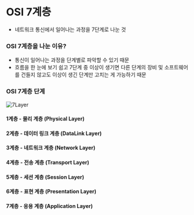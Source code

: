 # OSI 7계층
* 네트워크 통신에서 일어나는 과정을 7단계로 나눈 것
### OSI 7계층을 나눈 이유?
* 통신이 일어나는 과정을 단계별로 파악할 수 있기 때문
* 흐름을 한 눈에 보기 쉽고 7단계 중 이상이 생기면 다른 단계의 장비 및 소프트웨어를 건들지 않고도 이상이 생긴 단계만 고치는 게 가능하기 때문
  
### OSI 7계층 단계
![7Layer](https://velog.velcdn.com/images/tkppp-dev/post/439feccf-3dfa-4f54-9efc-c1f0ecc6bf5d/image.png)
#### 1계층 - 물리 계층 (Physical Layer)
#### 2계층 - 데이터 링크 계층 (DataLink Layer)
#### 3계층 - 네트워크 계층 (Network Layer)
#### 4계층 - 전송 계층 (Transport Layer)
#### 5계층 - 세션 계층 (Session Layer)
#### 6계층 - 표현 계층 (Presentation Layer)
#### 7계층 - 응용 계층 (Application Layer)


